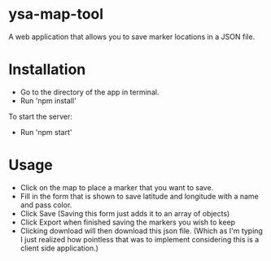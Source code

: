 # ysa-map-tool
A web application that allows you to save marker locations in a JSON file.


# Installation

- Go to the directory of the app in terminal.
- Run 'npm install'

To start the server:
- Run 'npm start'

# Usage

- Click on the map to place a marker that you want to save.
- Fill in the form that is shown to save latitude and longitude with a name and pass color.
- Click Save (Saving this form just adds it to an array of objects)
- Click Export when finished saving the markers you wish to keep
- Clicking download will then download this json file. (Which as I'm typing I just realized how pointless that was to implement considering this is a client side application.)

  
